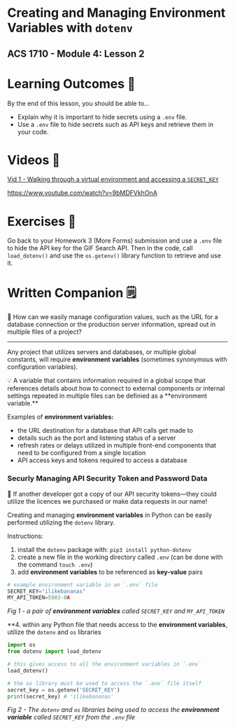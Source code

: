 # Creating and Managing Environment Variables with ``dotenv``

## ACS 1710 - Module 4: Lesson 2

# Learning Outcomes 💫

By the end of this lesson, you should be able to...

- Explain why it is important to hide secrets using a `.env` file.
- Use a `.env` file to hide secrets such as API keys and retrieve them in your code.

# Videos 🎥

[Vid 1 - Walking through a virtual environment and accessing a `SECRET_KEY`](https://file.notion.so/f/f/6004cc36-d69e-461f-a1c5-8e5078ac8f6b/4b30d583-b100-4707-a44b-a758e73b92bf/15_dotenv_code.mov?table=block&id=f25a0231-3a7b-4514-ae03-809009b5f1ee&spaceId=6004cc36-d69e-461f-a1c5-8e5078ac8f6b&expirationTimestamp=1728064800000&signature=uS5MHHLDIP7a3o8w1_fYOXyXrHho7ld6AfOmwtCc0xk&downloadName=15_dotenv_code.mov)

https://www.youtube.com/watch?v=9bMDFVkhOnA

# Exercises 💪

Go back to your Homework 3 (More Forms) submission and use a `.env` file to hide the API key for the GIF Search API. Then in the code, call `load_dotenv()` and use the `os.getenv()` library function to retrieve and use it.

# Written Companion 🗒

<aside>
🤔 How can we easily manage configuration values, such as the URL for a database connection or the production server information, spread out in multiple files of a project?

</aside>

---

Any project that utilizes servers and databases, or multiple global constants, will require **environment variables** (sometimes synonymous with configuration variables). 

<aside>
💡 A variable that contains information required in a global scope that references details about how to connect to external components or internal settings repeated in multiple files can be definied as a **environment variable.**

</aside>

Examples of **environment variables:**

- the URL destination for a database that API calls get made to
- details such as the port and listening status of a server
- refresh rates or delays utilized in multiple front-end components that need to be configured from a single location
- API access keys and tokens required to access a database

### Securly Managing API Security Token and Password Data

<aside>
🚨 If another developer got a copy of our API security tokens—they could utilize the licences we purchased or make data requests in our name!

</aside>

Creating and managing **environment variables** in Python can be easily performed utilizing the `dotenv` library.

Instructions:

1. install the `dotenv` package with: `pip3 install python-dotenv`
2. create a new file in the working directory called `.env` (can be done with the command `touch .env`)
3. add **environment variables** to be referenced as **key-value** pairs

```python
# example environment variable in an `.env` file
SECRET_KEY="ilikebananas"
MY_API_TOKEN=5983-0A
```

*Fig 1 - a pair of **environment variables** called `SECRET_KEY` and `MY_API_TOKEN`*

 **4. within any Python file that needs access to the **environment variables**, utilize the `dotenv` and `os` libraries

```python
import os
from dotenv import load_dotenv

# this gives access to all the environment variables in `.env`
load_dotenv()

# the os library must be used to access the `.env` file itself
secret_key = os.getenv('SECRET_KEY')
print(secret_key) # 'ilikebananas' 
```

*Fig 2 - The `dotenv` and `os` libraries being used to access the **environment variable** called `SECRET_KEY` from the `.env` file*
